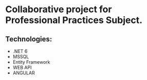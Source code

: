 <h1>Collaborative project for Professional Practices Subject.</h1>

<h2>Technologies:</h2>

<ul>
<li>.NET 6
<li>MSSQL
<li>Entity Framework
<li>WEB API
<li>ANGULAR
</ul>
